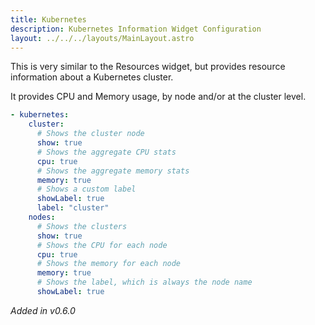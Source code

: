 ```yaml
---
title: Kubernetes
description: Kubernetes Information Widget Configuration
layout: ../../../layouts/MainLayout.astro
---
```


This is very similar to the Resources widget, but provides resource information about a Kubernetes cluster.

It provides CPU and Memory usage, by node and/or at the cluster level.

```yaml
- kubernetes:
    cluster:
      # Shows the cluster node
      show: true
      # Shows the aggregate CPU stats
      cpu: true
      # Shows the aggregate memory stats
      memory: true
      # Shows a custom label
      showLabel: true
      label: "cluster"
    nodes:
      # Shows the clusters
      show: true
      # Shows the CPU for each node
      cpu: true
      # Shows the memory for each node
      memory: true
      # Shows the label, which is always the node name
      showLabel: true
```

*Added in v0.6.0*
